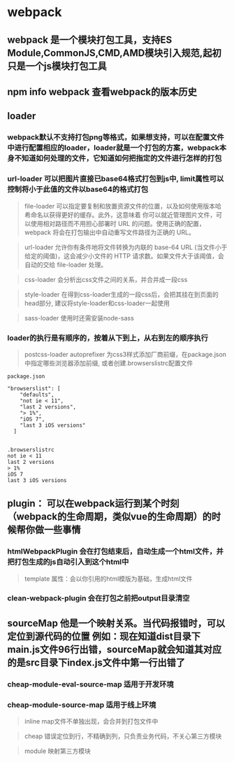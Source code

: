 # webpack 

## webpack 是一个模块打包工具，支持ES Module,CommonJS,CMD,AMD模块引入规范,起初只是一个js模块打包工具

## npm info webpack 查看webpack的版本历史


## loader

### webpack默认不支持打包png等格式，如果想支持，可以在配置文件中进行配置相应的loader，loader就是一个打包的方案，webpack本身不知道如何处理的文件，它知道如何把指定的文件进行怎样的打包

### url-loader 可以把图片直接已base64格式打包到js中, limit属性可以控制将小于此值的文件以base64的格式打包


> file-loader 可以指定要复制和放置资源文件的位置，以及如何使用版本哈希命名以获得更好的缓存。此外，这意味着 你可以就近管理图片文件，可以使用相对路径而不用担心部署时 URL 的问题。使用正确的配置，webpack 将会在打包输出中自动重写文件路径为正确的 URL。

> url-loader 允许你有条件地将文件转换为内联的 base-64 URL (当文件小于给定的阈值)，这会减少小文件的 HTTP 请求数。如果文件大于该阈值，会自动的交给 file-loader 处理。
 
> css-loader 会分析出css文件之间的关系，并合并成一段css

> style-loader 在得到css-loader生成的一段css后，会把其挂在到页面的head部分, 建议将style-loader和css-loader一起使用

> sass-loader 使用时还需安装node-sass

### loader的执行是有顺序的，按着从下到上，从右到左的顺序执行

> postcss-loader autoprefixer 为css3样式添加厂商前缀，在package.json中指定哪些浏览器添加前缀, 或者创建.browserslistrc配置文件
````
package.json

"browserslist": [
    "defaults",
    "not ie < 11",
    "last 2 versions",
    "> 1%",
    "iOS 7",
    "last 3 iOS versions"
  ]


.browserslistrc
not ie < 11
last 2 versions
> 1%
iOS 7
last 3 iOS versions
````

## plugin： 可以在webpack运行到某个时刻（webpack的生命周期，类似vue的生命周期）的时候帮你做一些事情

### htmlWebpackPlugin 会在打包结束后，自动生成一个html文件，并把打包生成的js自动引入到这个html中
> template 属性：会以你引用的html模版为基础，生成html文件

### clean-webpack-plugin  会在打包之前把output目录清空


## sourceMap 他是一个映射关系。当代码报错时，可以定位到源代码的位置 例如：现在知道dist目录下main.js文件96行出错，sourceMap就会知道其对应的是src目录下index.js文件中第一行出错了

### cheap-module-eval-source-map 适用于开发环境

### cheap-module-source-map 适用于线上环境

> inline map文件不单独出现，会合并到打包文件中

> cheap 错误定位到行，不精确到列，只负责业务代码，不关心第三方模块

> module 映射第三方模块

